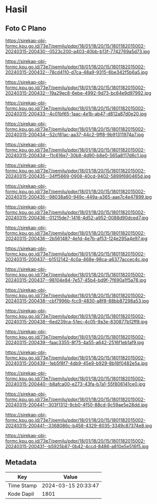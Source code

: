 # Hasil

## Foto C Plano

https://sirekap-obj-formc.kpu.go.id/73e7/pemilu/pdpr/18/01/18/20/15/1801182015002-20240315-200430--0523c200-a403-40bb-b13f-7742769a5d73.jpg

https://sirekap-obj-formc.kpu.go.id/73e7/pemilu/pdpr/18/01/18/20/15/1801182015002-20240315-200432--78cd4110-d7ca-48a9-9315-6be342f5b6a5.jpg

https://sirekap-obj-formc.kpu.go.id/73e7/pemilu/pdpr/18/01/18/20/15/1801182015002-20240315-200432--19a29ec8-6ebe-4992-9d73-bc64e9d97992.jpg

https://sirekap-obj-formc.kpu.go.id/73e7/pemilu/pdpr/18/01/18/20/15/1801182015002-20240315-200433--4c01bf65-1aac-4e1b-ab47-d812a87d0e20.jpg

https://sirekap-obj-formc.kpu.go.id/73e7/pemilu/pdpr/18/01/18/20/15/1801182015002-20240315-200434--52cf81ac-aa37-44c2-9ff8-9b91311974a7.jpg

https://sirekap-obj-formc.kpu.go.id/73e7/pemilu/pdpr/18/01/18/20/15/1801182015002-20240315-200434--11c616e7-30b8-4d90-b8e0-565a8117d6c1.jpg

https://sirekap-obj-formc.kpu.go.id/73e7/pemilu/pdpr/18/01/18/20/15/1801182015002-20240315-200435--34ff5669-0908-40cd-9402-5899f680465d.jpg

https://sirekap-obj-formc.kpu.go.id/73e7/pemilu/pdpr/18/01/18/20/15/1801182015002-20240315-200435--98038a60-949c-449a-a365-aae7c4e47899.jpg

https://sirekap-obj-formc.kpu.go.id/73e7/pemilu/pdpr/18/01/18/20/15/1801182015002-20240315-200436--01215de7-1416-4d52-a952-0088d90dced7.jpg

https://sirekap-obj-formc.kpu.go.id/73e7/pemilu/pdpr/18/01/18/20/15/1801182015002-20240315-200436--2b561487-4e1d-4e7b-af53-124e295a4e97.jpg

https://sirekap-obj-formc.kpu.go.id/73e7/pemilu/pdpr/18/01/18/20/15/1801182015002-20240315-200437--b1512142-4c0a-468e-98ca-a6377accec4c.jpg

https://sirekap-obj-formc.kpu.go.id/73e7/pemilu/pdpr/18/01/18/20/15/1801182015002-20240315-200437--98104e84-7e57-45b4-bd9f-7f690a1f5a78.jpg

https://sirekap-obj-formc.kpu.go.id/73e7/pemilu/pdpr/18/01/18/20/15/1801182015002-20240315-200438--cbf7996b-fcc9-4830-a8f8-88bb87298a53.jpg

https://sirekap-obj-formc.kpu.go.id/73e7/pemilu/pdpr/18/01/18/20/15/1801182015002-20240315-200438--6ed239ca-51ec-4c05-9a3e-830877b12ff8.jpg

https://sirekap-obj-formc.kpu.go.id/73e7/pemilu/pdpr/18/01/18/20/15/1801182015002-20240315-200439--faac3355-8f75-4a55-a642-2516f1eb1af9.jpg

https://sirekap-obj-formc.kpu.go.id/73e7/pemilu/pdpr/18/01/18/20/15/1801182015002-20240315-200439--1eb5f8f7-4db9-45e9-b929-8b18f0482e5a.jpg

https://sirekap-obj-formc.kpu.go.id/73e7/pemilu/pdpr/18/01/18/20/15/1801182015002-20240315-200440--b8afca00-e273-43fa-b7a1-55f806141ce0.jpg

https://sirekap-obj-formc.kpu.go.id/73e7/pemilu/pdpr/18/01/18/20/15/1801182015002-20240315-200441--303f1312-9cb0-4f50-88cd-9c59ae5e28dd.jpg

https://sirekap-obj-formc.kpu.go.id/73e7/pemilu/pdpr/18/01/18/20/15/1801182015002-20240315-200441--3368086c-b458-4329-8035-3349c87374e8.jpg

https://sirekap-obj-formc.kpu.go.id/73e7/pemilu/pdpr/18/01/18/20/15/1801182015002-20240315-200431--b5925b87-0b42-4ccd-8486-a810e5e516f5.jpg


## Metadata

| Key        | Value               |
| ---------- | ------------------- |
| Time Stamp | 2024-03-15 20:33:47 |
| Kode Dapil | 1801                |



